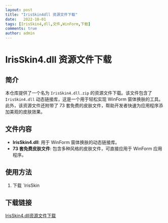 ```yaml
---
layout: post
title: "IrisSkin4dll 资源文件下载"
date:   2022-10-01
tags: [IrisSkin4,dll,文件,WinForm,下载]
comments: true
author: admin
---
```

# IrisSkin4.dll 资源文件下载

## 简介

本仓库提供了一个名为 `IrisSkin4.dll.zip` 的资源文件下载。该文件包含了 `IrisSkin4.dll` 动态链接库，这是一个用于轻松实现 WinForm 窗体换肤的工具。此外，该资源文件还附带了 73 套免费的皮肤文件，帮助开发者快速为应用程序添加美观的皮肤效果。

## 文件内容

- **IrisSkin4.dll**: 用于 WinForm 窗体换肤的动态链接库。
- **73 套免费皮肤文件**: 包含多种风格的皮肤文件，可直接应用于 WinForm 应用程序。

## 使用方法

1. 下载 `IrisSkin

## 下载链接

[IrisSkin4.dll资源文件下载](https://pan.quark.cn/s/5e63739ea075)